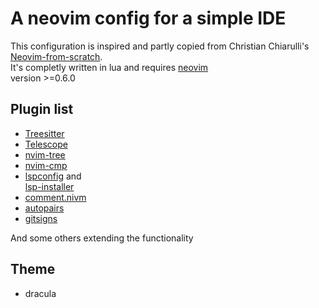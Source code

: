 # A neovim config for a simple IDE

This configuration is inspired and partly copied from Christian Chiarulli's \
[Neovim-from-scratch](https://github.com/LunarVim/Neovim-from-scratch). \
It's completly written in lua and requires [neovim](http://neovim.io/) \
version >=0.6.0

## Plugin list

- [Treesitter](https://github.com/nvim-treesitter/nvim-treesitter)
- [Telescope](https://github.com/nvim-telescope/telescope.nvim)
- [nvim-tree](https://github.com/kyazdani42/nvim-tree.lua)
- [nvim-cmp](https://github.com/hrsh7th/nvim-cmp)
- [lspconfig](https://github.com/neovim/nvim-lspconfig) and \
    [lsp-installer](https://github.com/williamboman/nvim-lsp-installer)
- [comment.nivm](https://github.com/numToStr/Comment.nvim)
- [autopairs](https://github.com/jiangmiao/auto-pairs)
- [gitsigns](https://github.com/lewis6991/gitsigns.nvim)

And some others extending the functionality

## Theme

- dracula
